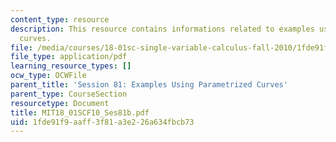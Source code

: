 ```yaml
---
content_type: resource
description: This resource contains informations related to examples using parametrized
  curves.
file: /media/courses/18-01sc-single-variable-calculus-fall-2010/1fde91f9aaff3f81a3e226a634fbcb73_MIT18_01SCF10_Ses81b.pdf
file_type: application/pdf
learning_resource_types: []
ocw_type: OCWFile
parent_title: 'Session 81: Examples Using Parametrized Curves'
parent_type: CourseSection
resourcetype: Document
title: MIT18_01SCF10_Ses81b.pdf
uid: 1fde91f9-aaff-3f81-a3e2-26a634fbcb73
---
```

